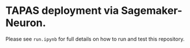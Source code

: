 # TAPAS deployment via Sagemaker-Neuron.
Please see ```run.ipynb``` for full details on how to run and test this repository.